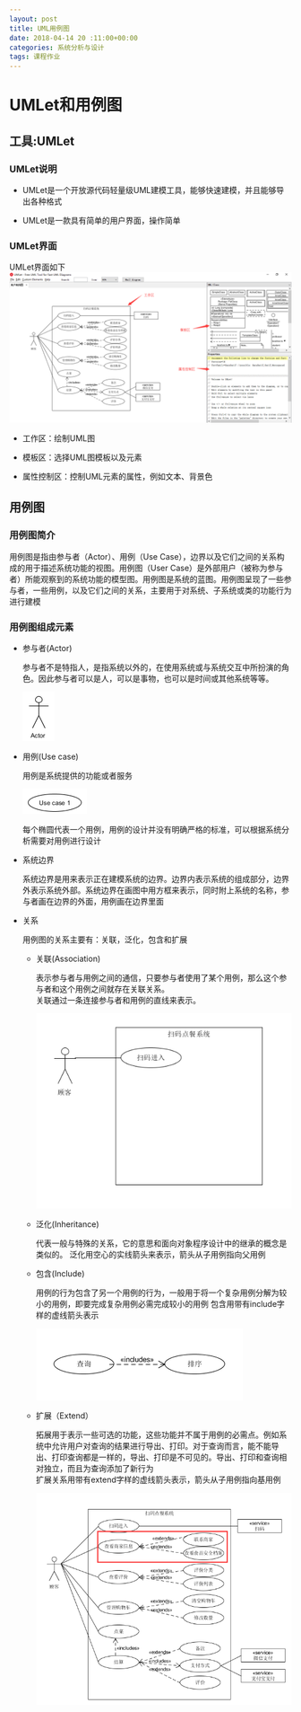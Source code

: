 ```yaml
---
layout: post
title: UML用例图
date: 2018-04-14 20 :11:00+00:00
categories: 系统分析与设计
tags: 课程作业
---
```

# UMLet和用例图

## 工具:UMLet

### UMLet说明

* UMLet是一个开放源代码轻量级UML建模工具，能够快速建模，并且能够导出各种格式

* UMLet是一款具有简单的用户界面，操作简单

### UMLet界面

UMLet界面如下
![umlet](../assets/sad/hw3/umlet.jpg)

* 工作区：绘制UML图

* 模板区：选择UML图模板以及元素

* 属性控制区：控制UML元素的属性，例如文本、背景色

## 用例图

### 用例图简介

用例图是指由参与者（Actor）、用例（Use Case），边界以及它们之间的关系构成的用于描述系统功能的视图。用例图（User Case）是外部用户（被称为参与者）所能观察到的系统功能的模型图。用例图是系统的蓝图。用例图呈现了一些参与者，一些用例，以及它们之间的关系，主要用于对系统、子系统或类的功能行为进行建模

### 用例图组成元素

* 参与者(Actor)

  参与者不是特指人，是指系统以外的，在使用系统或与系统交互中所扮演的角色。因此参与者可以是人，可以是事物，也可以是时间或其他系统等等。

  ![actor](../assets/sad/hw3/actor.png)

* 用例(Use case)

  用例是系统提供的功能或者服务

    ![useCase](../assets/sad/hw3/useCase.png)

    每个椭圆代表一个用例，用例的设计并没有明确严格的标准，可以根据系统分析需要对用例进行设计

* 系统边界

  系统边界是用来表示正在建模系统的边界。边界内表示系统的组成部分，边界外表示系统外部。系统边界在画图中用方框来表示，同时附上系统的名称，参与者画在边界的外面，用例画在边界里面

* 关系

  用例图的关系主要有：关联，泛化，包含和扩展

  * 关联(Association)

    表示参与者与用例之间的通信，只要参与者使用了某个用例，那么这个参与者和这个用例之间就存在关联关系。  
    关联通过一条连接参与者和用例的直线来表示。

    ![association](../assets/sad/hw3/association.png)

  * 泛化(Inheritance)

    代表一般与特殊的关系，它的意思和面向对象程序设计中的继承的概念是类似的。
    泛化用空心的实线箭头来表示，箭头从子用例指向父用例

  * 包含(Include)

    用例的行为包含了另一个用例的行为，一般用于将一个复杂用例分解为较小的用例，即要完成复杂用例必需完成较小的用例
    包含用带有include字样的虚线箭头表示

    ![include](../assets/sad/hw3/include.png)

  * 扩展（Extend）

    拓展用于表示一些可选的功能，这些功能并不属于用例的必需点。例如系统中允许用户对查询的结果进行导出、打印。对于查询而言，能不能导出、打印查询都是一样的，导出、打印是不可见的。导出、打印和查询相对独立，而且为查询添加了新行为  
    扩展关系用带有extend字样的虚线箭头表示，箭头从子用例指向基用例

    ![extend](../assets/sad/hw3/extend.png)